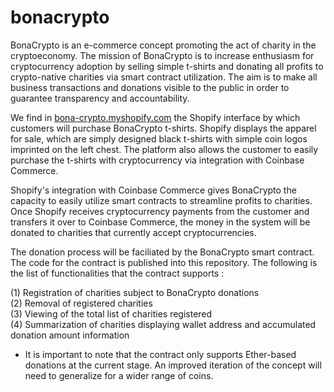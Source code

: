 # bonacrypto

BonaCrypto is an e-commerce concept promoting the act of charity in the cryptoeconomy. The mission of BonaCrypto is to increase enthusiasm for cryptocurrency adoption by selling simple t-shirts and donating all profits to crypto-native charities via smart contract utilization. The aim is to make all business transactions and donations visible to the public in order to guarantee transparency and accountability. 

We find in [bona-crypto.myshopify.com](url) the Shopify interface by which customers will purchase BonaCrypto t-shirts. Shopify displays the apparel for sale, which are simply designed black t-shirts with simple coin logos imprinted on the left chest. The platform also allows the customer to easily purchase the t-shirts with cryptocurrency via integration with Coinbase Commerce. 

Shopify's integration with Coinbase Commerce gives BonaCrypto the capacity to easily utilize smart contracts to streamline profits to charities. Once Shopify receives cryptocurrency payments from the customer and transfers it over to Coinbase Commerce, the money in the system will be donated to charities that currently accept cryptocurrencies. 

The donation process will be faciliated by the BonaCrypto smart contract. The code for the contract is published into this repository. The following is the list of functionalities that the contract supports : 

(1) Registration of charities subject to BonaCrypto donations  
(2) Removal of registered charities  
(3) Viewing of the total list of charities registered  
(4) Summarization of charities displaying wallet address and accumulated donation amount information  
  
* It is important to note that the contract only supports Ether-based donations at the current stage. An improved iteration of the concept will need to generalize for a wider range of coins. 
